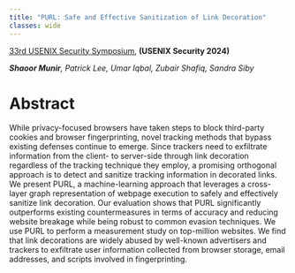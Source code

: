 ```yaml
---
title: "PURL: Safe and Effective Sanitization of Link Decoration"
classes: wide
---
```

[33rd USENIX Security Symposium](https://www.usenix.org/conference/usenixsecurity24/presentation/munir), **(USENIX Security 2024)**

***Shaoor Munir**, Patrick Lee, Umar Iqbal, Zubair Shafiq, Sandra Siby*
# Abstract

While privacy-focused browsers have taken steps to block third-party cookies and browser fingerprinting, novel tracking methods that bypass existing defenses continue to emerge. Since trackers need to exfiltrate information from the client- to server-side through link decoration regardless of the tracking technique they employ, a promising orthogonal approach is to detect and sanitize tracking information in decorated links. We present PURL, a machine-learning approach that leverages a cross-layer graph representation of webpage execution to safely and effectively sanitize link decoration. Our evaluation shows that PURL significantly outperforms existing countermeasures in terms of accuracy and reducing website breakage while being robust to common evasion techniques. We use PURL to perform a measurement study on top-million websites. We find that link decorations are widely abused by well-known advertisers and trackers to exfiltrate user information collected from browser storage, email addresses, and scripts involved in fingerprinting.